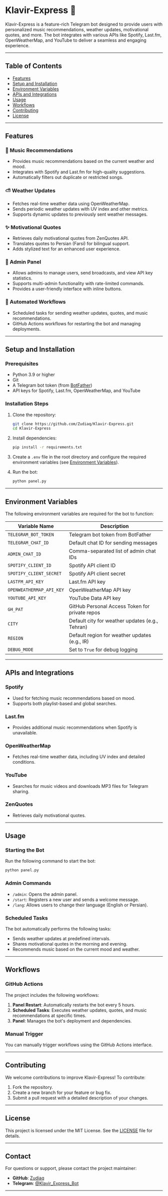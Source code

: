 # Klavir-Express 🎹

Klavir-Express is a feature-rich Telegram bot designed to provide users with personalized music recommendations, weather updates, motivational quotes, and more. The bot integrates with various APIs like Spotify, Last.fm, OpenWeatherMap, and YouTube to deliver a seamless and engaging experience.

---

## Table of Contents
- [Features](#features)
- [Setup and Installation](#setup-and-installation)
- [Environment Variables](#environment-variables)
- [APIs and Integrations](#apis-and-integrations)
- [Usage](#usage)
- [Workflows](#workflows)
- [Contributing](#contributing)
- [License](#license)

---

## Features

### 🎵 Music Recommendations
- Provides music recommendations based on the current weather and mood.
- Integrates with Spotify and Last.fm for high-quality suggestions.
- Automatically filters out duplicate or restricted songs.

### ⛅ Weather Updates
- Fetches real-time weather data using OpenWeatherMap.
- Sends periodic weather updates with UV index and other metrics.
- Supports dynamic updates to previously sent weather messages.

### ✨ Motivational Quotes
- Retrieves daily motivational quotes from ZenQuotes API.
- Translates quotes to Persian (Farsi) for bilingual support.
- Adds stylized text for an enhanced user experience.

### 📩 Admin Panel
- Allows admins to manage users, send broadcasts, and view API key statistics.
- Supports multi-admin functionality with rate-limited commands.
- Provides a user-friendly interface with inline buttons.

### 🔄 Automated Workflows
- Scheduled tasks for sending weather updates, quotes, and music recommendations.
- GitHub Actions workflows for restarting the bot and managing deployments.

---

## Setup and Installation

### Prerequisites
- Python 3.9 or higher
- Git
- A Telegram bot token (from [BotFather](https://core.telegram.org/bots#botfather))
- API keys for Spotify, Last.fm, OpenWeatherMap, and YouTube

### Installation Steps
1. Clone the repository:
   ```bash
   git clone https://github.com/Zudiaq/Klavir-Express.git
   cd Klavir-Express
   ```

2. Install dependencies:
   ```bash
   pip install -r requirements.txt
   ```

3. Create a `.env` file in the root directory and configure the required environment variables (see [Environment Variables](#environment-variables)).

4. Run the bot:
   ```bash
   python panel.py
   ```

---

## Environment Variables

The following environment variables are required for the bot to function:

| Variable Name              | Description                                      |
|----------------------------|--------------------------------------------------|
| `TELEGRAM_BOT_TOKEN`       | Telegram bot token from BotFather               |
| `TELEGRAM_CHAT_ID`         | Default chat ID for sending messages            |
| `ADMIN_CHAT_ID`            | Comma-separated list of admin chat IDs          |
| `SPOTIFY_CLIENT_ID`        | Spotify API client ID                           |
| `SPOTIFY_CLIENT_SECRET`    | Spotify API client secret                       |
| `LASTFM_API_KEY`           | Last.fm API key                                 |
| `OPENWEATHERMAP_API_KEY`   | OpenWeatherMap API key                          |
| `YOUTUBE_API_KEY`          | YouTube Data API key                            |
| `GH_PAT`                   | GitHub Personal Access Token for private repos  |
| `CITY`                     | Default city for weather updates (e.g., Tehran) |
| `REGION`                   | Default region for weather updates (e.g., IR)   |
| `DEBUG_MODE`               | Set to `True` for debug logging                 |

---

## APIs and Integrations

### Spotify
- Used for fetching music recommendations based on mood.
- Supports both playlist-based and global searches.

### Last.fm
- Provides additional music recommendations when Spotify is unavailable.

### OpenWeatherMap
- Fetches real-time weather data, including UV index and detailed conditions.

### YouTube
- Searches for music videos and downloads MP3 files for Telegram sharing.

### ZenQuotes
- Retrieves daily motivational quotes.

---

## Usage

### Starting the Bot
Run the following command to start the bot:
```bash
python panel.py
```

### Admin Commands
- `/admin`: Opens the admin panel.
- `/start`: Registers a new user and sends a welcome message.
- `/lang`: Allows users to change their language (English or Persian).

### Scheduled Tasks
The bot automatically performs the following tasks:
- Sends weather updates at predefined intervals.
- Shares motivational quotes in the morning and evening.
- Recommends music based on the current mood and weather.

---

## Workflows

### GitHub Actions
The project includes the following workflows:
1. **Panel Restart**: Automatically restarts the bot every 5 hours.
2. **Scheduled Tasks**: Executes weather updates, quotes, and music recommendations at specific times.
3. **Panel**: Manages the bot's deployment and dependencies.

### Manual Trigger
You can manually trigger workflows using the GitHub Actions interface.

---

## Contributing

We welcome contributions to improve Klavir-Express! To contribute:
1. Fork the repository.
2. Create a new branch for your feature or bug fix.
3. Submit a pull request with a detailed description of your changes.

---

## License

This project is licensed under the MIT License. See the [LICENSE](LICENSE) file for details.

---

## Contact

For questions or support, please contact the project maintainer:
- **GitHub**: [Zudiaq](https://github.com/Zudiaq)
- **Telegram**: [@Klavir_Express_Bot](https://t.me/Klavir_Express_Bot)

---
